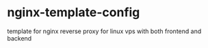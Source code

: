 # nginx-template-config

template for nginx reverse proxy for linux vps with both frontend and backend
